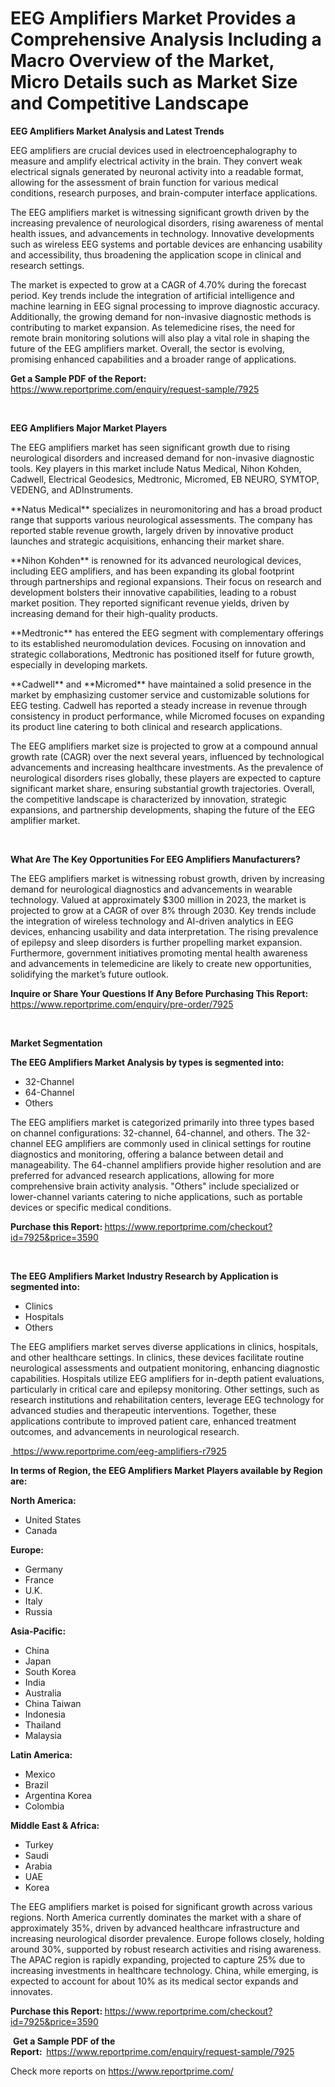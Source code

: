 <p><h1>EEG Amplifiers Market Provides a Comprehensive Analysis Including a Macro Overview of the Market, Micro Details such as Market Size and Competitive Landscape</h1></p><p><strong>EEG Amplifiers Market Analysis and Latest Trends</strong></p>
<p><p>EEG amplifiers are crucial devices used in electroencephalography to measure and amplify electrical activity in the brain. They convert weak electrical signals generated by neuronal activity into a readable format, allowing for the assessment of brain function for various medical conditions, research purposes, and brain-computer interface applications. </p><p>The EEG amplifiers market is witnessing significant growth driven by the increasing prevalence of neurological disorders, rising awareness of mental health issues, and advancements in technology. Innovative developments such as wireless EEG systems and portable devices are enhancing usability and accessibility, thus broadening the application scope in clinical and research settings. </p><p>The market is expected to grow at a CAGR of 4.70% during the forecast period. Key trends include the integration of artificial intelligence and machine learning in EEG signal processing to improve diagnostic accuracy. Additionally, the growing demand for non-invasive diagnostic methods is contributing to market expansion. As telemedicine rises, the need for remote brain monitoring solutions will also play a vital role in shaping the future of the EEG amplifiers market. Overall, the sector is evolving, promising enhanced capabilities and a broader range of applications.</p></p>
<p><strong>Get a Sample PDF of the Report:&nbsp;</strong> <a href="https://www.reportprime.com/enquiry/request-sample/7925?utm_campaign=2735&utm_medium=2&utm_source=Github&utm_content=ia&utm_term=19032025&utm_id=eeg-amplifiers">https://www.reportprime.com/enquiry/request-sample/7925</a></p>
<p>&nbsp;</p>
<p><strong>EEG Amplifiers Major Market Players</strong></p>
<p><p>The EEG amplifiers market has seen significant growth due to rising neurological disorders and increased demand for non-invasive diagnostic tools. Key players in this market include Natus Medical, Nihon Kohden, Cadwell, Electrical Geodesics, Medtronic, Micromed, EB NEURO, SYMTOP, VEDENG, and ADInstruments.</p><p>**Natus Medical** specializes in neuromonitoring and has a broad product range that supports various neurological assessments. The company has reported stable revenue growth, largely driven by innovative product launches and strategic acquisitions, enhancing their market share.</p><p>**Nihon Kohden** is renowned for its advanced neurological devices, including EEG amplifiers, and has been expanding its global footprint through partnerships and regional expansions. Their focus on research and development bolsters their innovative capabilities, leading to a robust market position. They reported significant revenue yields, driven by increasing demand for their high-quality products.</p><p>**Medtronic** has entered the EEG segment with complementary offerings to its established neuromodulation devices. Focusing on innovation and strategic collaborations, Medtronic has positioned itself for future growth, especially in developing markets.</p><p>**Cadwell** and **Micromed** have maintained a solid presence in the market by emphasizing customer service and customizable solutions for EEG testing. Cadwell has reported a steady increase in revenue through consistency in product performance, while Micromed focuses on expanding its product line catering to both clinical and research applications.</p><p>The EEG amplifiers market size is projected to grow at a compound annual growth rate (CAGR) over the next several years, influenced by technological advancements and increasing healthcare investments. As the prevalence of neurological disorders rises globally, these players are expected to capture significant market share, ensuring substantial growth trajectories. Overall, the competitive landscape is characterized by innovation, strategic expansions, and partnership developments, shaping the future of the EEG amplifier market.</p></p>
<p>&nbsp;</p>
<p><strong>What Are The Key Opportunities For EEG Amplifiers Manufacturers?</strong></p>
<p><p>The EEG amplifiers market is witnessing robust growth, driven by increasing demand for neurological diagnostics and advancements in wearable technology. Valued at approximately $300 million in 2023, the market is projected to grow at a CAGR of over 8% through 2030. Key trends include the integration of wireless technology and AI-driven analytics in EEG devices, enhancing usability and data interpretation. The rising prevalence of epilepsy and sleep disorders is further propelling market expansion. Furthermore, government initiatives promoting mental health awareness and advancements in telemedicine are likely to create new opportunities, solidifying the market’s future outlook.</p></p>
<p><strong>Inquire or Share Your Questions If Any Before Purchasing This Report:</strong> <a href="https://www.reportprime.com/enquiry/pre-order/7925?utm_campaign=2735&utm_medium=2&utm_source=Github&utm_content=ia&utm_term=19032025&utm_id=eeg-amplifiers">https://www.reportprime.com/enquiry/pre-order/7925</a></p>
<p>&nbsp;</p>
<p><strong>Market Segmentation</strong></p>
<p><strong>The EEG Amplifiers Market Analysis by types is segmented into:</strong></p>
<p><ul><li>32-Channel</li><li>64-Channel</li><li>Others</li></ul></p>
<p><p>The EEG amplifiers market is categorized primarily into three types based on channel configurations: 32-channel, 64-channel, and others. The 32-channel EEG amplifiers are commonly used in clinical settings for routine diagnostics and monitoring, offering a balance between detail and manageability. The 64-channel amplifiers provide higher resolution and are preferred for advanced research applications, allowing for more comprehensive brain activity analysis. "Others" include specialized or lower-channel variants catering to niche applications, such as portable devices or specific medical conditions.</p></p>
<p><strong>Purchase this Report:&nbsp;</strong><a href="https://www.reportprime.com/checkout?id=7925&price=3590&utm_campaign=2735&utm_medium=2&utm_source=Github&utm_content=ia&utm_term=19032025&utm_id=eeg-amplifiers">https://www.reportprime.com/checkout?id=7925&price=3590</a></p>
<p>&nbsp;</p>
<p><strong>The EEG Amplifiers Market Industry Research by Application is segmented into:</strong></p>
<p><ul><li>Clinics</li><li>Hospitals</li><li>Others</li></ul></p>
<p><p>The EEG amplifiers market serves diverse applications in clinics, hospitals, and other healthcare settings. In clinics, these devices facilitate routine neurological assessments and outpatient monitoring, enhancing diagnostic capabilities. Hospitals utilize EEG amplifiers for in-depth patient evaluations, particularly in critical care and epilepsy monitoring. Other settings, such as research institutions and rehabilitation centers, leverage EEG technology for advanced studies and therapeutic interventions. Together, these applications contribute to improved patient care, enhanced treatment outcomes, and advancements in neurological research.</p></p>
<p><a href="https://www.reportprime.com/eeg-amplifiers-r7925?utm_campaign=2735&utm_medium=2&utm_source=Github&utm_content=ia&utm_term=19032025&utm_id=eeg-amplifiers">&nbsp;https://www.reportprime.com/eeg-amplifiers-r7925</a></p>
<p><strong>In terms of Region, the EEG Amplifiers Market Players available by Region are:</strong></p>
<p>
    <p> <strong> North America: </strong>
        <ul>
            <li>United States</li>
            <li>Canada</li>
        </ul>
        </p> 
    <p> <strong> Europe: </strong>
        <ul>
            <li>Germany</li>
            <li>France</li>
            <li>U.K.</li>
            <li>Italy</li>
            <li>Russia</li>
        </ul>
        </p> 
    <p> <strong> Asia-Pacific: </strong>
        <ul>
            <li>China</li>
            <li>Japan</li>
            <li>South Korea</li>
            <li>India</li>
            <li>Australia</li>
            <li>China Taiwan</li>
            <li>Indonesia</li>
            <li>Thailand</li>
            <li>Malaysia</li>
        </ul>
        </p> 
    <p> <strong> Latin America: </strong>
        <ul>
            <li>Mexico</li>
            <li>Brazil</li>
            <li>Argentina Korea</li>
            <li>Colombia</li>
        </ul>
        </p> 
    <p> <strong> Middle East & Africa: </strong>
        <ul>
            <li>Turkey</li>
            <li>Saudi</li>
            <li>Arabia</li>
            <li>UAE</li>
            <li>Korea</li>
        </ul>
    </p>
    </p>
<p><p>The EEG amplifiers market is poised for significant growth across various regions. North America currently dominates the market with a share of approximately 35%, driven by advanced healthcare infrastructure and increasing neurological disorder prevalence. Europe follows closely, holding around 30%, supported by robust research activities and rising awareness. The APAC region is rapidly expanding, projected to capture 25% due to increasing investments in healthcare technology. China, while emerging, is expected to account for about 10% as its medical sector expands and innovates.</p></p>
<p><strong>Purchase this Report: </strong><a href="https://www.reportprime.com/checkout?id=7925&price=3590&utm_campaign=2735&utm_medium=2&utm_source=Github&utm_content=ia&utm_term=19032025&utm_id=eeg-amplifiers">https://www.reportprime.com/checkout?id=7925&price=3590</a></p>
<p>&nbsp;<strong>Get a Sample PDF of the Report:&nbsp;&nbsp;</strong><a href="https://www.reportprime.com/enquiry/request-sample/7925?utm_campaign=2735&utm_medium=2&utm_source=Github&utm_content=ia&utm_term=19032025&utm_id=eeg-amplifiers">https://www.reportprime.com/enquiry/request-sample/7925</a></p>
<p><strong></strong></p>
<p>Check more reports on <a href="https://www.reportprime.com/?utm_campaign=2735&utm_medium=2&utm_source=Github&utm_content=ia&utm_term=19032025&utm_id=eeg-amplifiers">https://www.reportprime.com/</a></p>